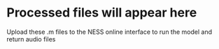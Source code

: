 # Processed files will appear here
Upload these .m files to the NESS online interface to run the model and return audio files
